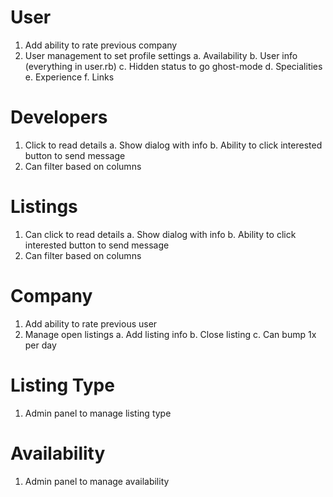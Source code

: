 # User

1. Add ability to rate previous company
1. User management to set profile settings
  a. Availability
  b. User info (everything in user.rb)
  c. Hidden status to go ghost-mode
  d. Specialities
  e. Experience
  f. Links

# Developers

1. Click to read details
  a. Show dialog with info
  b. Ability to click interested button to send message
1. Can filter based on columns

# Listings

1. Can click to read details
  a. Show dialog with info
  b. Ability to click interested button to send message
1. Can filter based on columns

# Company

1. Add ability to rate previous user
1. Manage open listings
  a. Add listing info
  b. Close listing
  c. Can bump 1x per day

# Listing Type

1. Admin panel to manage listing type

# Availability

1. Admin panel to manage availability

